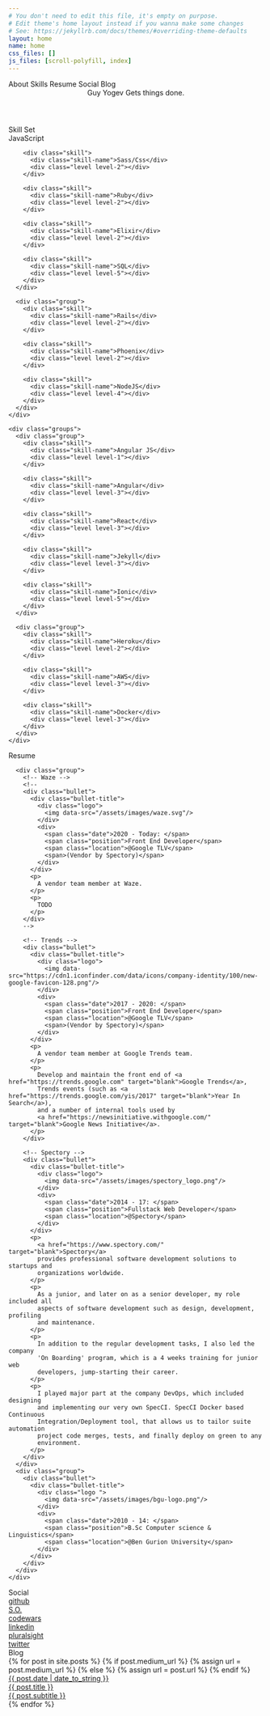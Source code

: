 ```yaml
---
# You don't need to edit this file, it's empty on purpose.
# Edit theme's home layout instead if you wanna make some changes
# See: https://jekyllrb.com/docs/themes/#overriding-theme-defaults
layout: home
name: home
css_files: []
js_files: [scroll-polyfill, index]
---
```


<nav>
  <span class="menu" onclick="jumpTo('about')">About</span>
  <span class="menu" onclick="jumpTo('skills')">Skills</span>
  <span class="menu" onclick="jumpTo('resume')">Resume</span>
  <span class="menu" onclick="jumpTo('social')">Social</span>
  <span class="menu" onclick="jumpTo('blog')">Blog</span>
</nav>

<main>
  <!-- About -->
  <header class="about" id="about">
    <div class="about-bg"></div>
    <div class="title">
      <span class="first-text">Guy Yogev</span>
      <span class="second-text">
        <span class="word word-1">Gets</span>
        <span class="word word-2">things</span>
        <span class="word word-3">done</span><span class="word word-4">.</span>
      </span>
    </div>
  </header>

  <!-- Skills/Stack -->
  <section class="skills anchor-offset" id="skills">
    <div class="sub-title">Skill Set</div>
    <div class="groups">
      <div class="group">
        <div class="skill">
          <div class="skill-name">JavaScript</div>
          <div class="level level-1"></div>
        </div>

        <div class="skill">
          <div class="skill-name">Sass/Css</div>
          <div class="level level-2"></div>
        </div>

        <div class="skill">
          <div class="skill-name">Ruby</div>
          <div class="level level-2"></div>
        </div>

        <div class="skill">
          <div class="skill-name">Elixir</div>
          <div class="level level-2"></div>
        </div>

        <div class="skill">
          <div class="skill-name">SQL</div>
          <div class="level level-5"></div>
        </div>
      </div>

      <div class="group">
        <div class="skill">
          <div class="skill-name">Rails</div>
          <div class="level level-2"></div>
        </div>

        <div class="skill">
          <div class="skill-name">Phoenix</div>
          <div class="level level-2"></div>
        </div>

        <div class="skill">
          <div class="skill-name">NodeJS</div>
          <div class="level level-4"></div>
        </div>
      </div>
    </div>

    <div class="groups">
      <div class="group">
        <div class="skill">
          <div class="skill-name">Angular JS</div>
          <div class="level level-1"></div>
        </div>

        <div class="skill">
          <div class="skill-name">Angular</div>
          <div class="level level-3"></div>
        </div>

        <div class="skill">
          <div class="skill-name">React</div>
          <div class="level level-3"></div>
        </div>

        <div class="skill">
          <div class="skill-name">Jekyll</div>
          <div class="level level-3"></div>
        </div>

        <div class="skill">
          <div class="skill-name">Ionic</div>
          <div class="level level-5"></div>
        </div>
      </div>

      <div class="group">
        <div class="skill">
          <div class="skill-name">Heroku</div>
          <div class="level level-2"></div>
        </div>

        <div class="skill">
          <div class="skill-name">AWS</div>
          <div class="level level-3"></div>
        </div>

        <div class="skill">
          <div class="skill-name">Docker</div>
          <div class="level level-3"></div>
        </div>
      </div>
    </div>
  </section>

  <!-- Resume -->
  <section class="resume" id="resume">
    <div class="sub-title">Resume</div>
    <div class="groups">

      <div class="group">
        <!-- Waze -->
        <!--
        <div class="bullet">
          <div class="bullet-title">
            <div class="logo">
              <img data-src="/assets/images/waze.svg"/>
            </div>
            <div>
              <span class="date">2020 - Today: </span>
              <span class="position">Front End Developer</span>
              <span class="location">@Google TLV</span>
              <span>(Vendor by Spectory)</span>
            </div>
          </div>
          <p>
            A vendor team member at Waze.
          </p>
          <p>
            TODO
          </p>
        </div>
        -->

        <!-- Trends -->
        <div class="bullet">
          <div class="bullet-title">
            <div class="logo">
              <img data-src="https://cdn1.iconfinder.com/data/icons/company-identity/100/new-google-favicon-128.png"/>
            </div>
            <div>
              <span class="date">2017 - 2020: </span>
              <span class="position">Front End Developer</span>
              <span class="location">@Google TLV</span>
              <span>(Vendor by Spectory)</span>
            </div>
          </div>
          <p>
            A vendor team member at Google Trends team.
          </p>
          <p>
            Develop and maintain the front end of <a href="https://trends.google.com" target="blank">Google Trends</a>,
            Trends events (such as <a href="https://trends.google.com/yis/2017" target="blank">Year In Search</a>),
            and a number of internal tools used by
            <a href="https://newsinitiative.withgoogle.com/" target="blank">Google News Initiative</a>.
          </p>
        </div>

        <!-- Spectory -->
        <div class="bullet">
          <div class="bullet-title">
            <div class="logo">
              <img data-src="/assets/images/spectory_logo.png"/>
            </div>
            <div>
              <span class="date">2014 - 17: </span>
              <span class="position">Fullstack Web Developer</span>
              <span class="location">@Spectory</span>
            </div>
          </div>
          <p>
            <a href="https://www.spectory.com/" target="blank">Spectory</a>
            provides professional software development solutions to startups and
            organizations worldwide.
          </p>
          <p>
            As a junior, and later on as a senior developer, my role included all
            aspects of software development such as design, development, profiling
            and maintenance.
          </p>
          <p>
            In addition to the regular development tasks, I also led the company
            'On Boarding' program, which is a 4 weeks training for junior web
            developers, jump-starting their career.
          </p>
          <p>
            I played major part at the company DevOps, which included designing
            and implementing our very own SpecCI. SpecCI Docker based Continuous
            Integration/Deployment tool, that allows us to tailor suite automation
            project code merges, tests, and finally deploy on green to any
            environment.
          </p>
        </div>
      </div>
      <div class="group">
        <div class="bullet">
          <div class="bullet-title">
            <div class="logo ">
              <img data-src="/assets/images/bgu-logo.png"/>
            </div>
            <div>
              <span class="date">2010 - 14: </span>
              <span class="position">B.Sc Computer science & Linguistics</span>
              <span class="location">@Ben Gurion University</span>
            </div>
          </div>
        </div>
      </div>
    </div>
  </section>

  <section class="social anchor-offset" id="social">
    <div class="sub-title">Social</div>
    <div class="links">
      <a href="https://github.com/guyogev" target="blank" class="logo">
        <img data-src="/assets/images/github.png"/>
        <div class="label">github</div>
      </a>
      <a href="https://stackoverflow.com/users/6767060/guy-yogev?tab=profile" target="blank" class="logo">
        <img data-src="/assets/images/stackoverflow.png"/>
        <div class="label">S.O.</div>
      </a>
      <a href="https://www.codewars.com/users/guyogev" target="blank" class="logo">
        <img data-src="/assets/images/codewars.png" />
        <div class="label">codewars</div>
      </a>
      <a href="https://www.linkedin.com/in/guy-yogev-22220096/" target="blank" class="logo">
        <img data-src="https://freeiconshop.com/wp-content/uploads/edd/linkedin-outline.png"/>
        <div class="label">linkedin</div>
      </a>
      <a href="https://app.pluralsight.com/profile/guy-yogev" target="blank" class="logo">
        <img data-src="/assets/images/pluralsight.png" />
        <div class="label">pluralsight</div>
      </a>
      <a href="https://twitter.com/guyogev" target="blank" class="logo">
        <img data-src="/assets/images/twitter.png" />
        <div class="label">twitter</div>
      </a>
    </div>
  </section>

  <!-- Blog -->
  <section class="blog anchor-offset" id="blog">
    <div class="sub-title">Blog</div>
    {% for post in site.posts %}
      {% if post.medium_url %}
        {% assign url = post.medium_url %}
      {% else %}
        {% assign url = post.url %}
      {% endif %}
      <a href="{{ url }}">
        <div class="date">{{ post.date | date_to_string }}</div>
        <div class="post-text">
          <div class="post-title">{{ post.title }}</div>
          <div class="post-subtitle">{{ post.subtitle }}</div>
        </div>
      </a>
    {% endfor %}
  </section>
</main>
